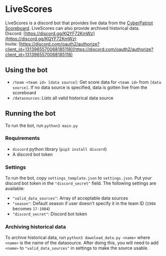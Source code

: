 # LiveScores
LiveScores is a discord bot that provides live data from the [CyberPatriot Scoreboard](https://scoreboard.uscyberpatriot.org).
LiveScores can also provide archived historical data.
<br>
Discord: [https://discord.gg/KQYF72KmWz](https://discord.gg/KQYF72KmWz)
<br>
Invite: [https://discord.com/oauth2/authorize?client_id=1313965570068185118](https://discord.com/oauth2/authorize?client_id=1313965570068185118)

## Using the bot
* `/team <team id> [data source]`: Get score data for `<team id>` from `[data source]`. If no data source is specified, data is gotten live from the scoreboard
* `/datasources`: Lists all valid historical data source

## Running the bot
To run the bot, run `python3 main.py`
### Requirements
* `discord` python library (`pip3 install discord`)
* A discord bot token
### Settings
To run the bot, copy `settings_template.json` to `settings.json`. Put your discord bot token in the `"discord_secret"` field. The following settings are available:
* `"valid_data_sources"`: Array of acceptable data sources
* `"season"`: Default season if user doesn't specify it in the team ID (`1984` becomes `17-1984`)
* `"discord_secret"`: Discord bot token
### Archiving historical data
To archive historical data, run `python3 download_data.py <name>` where `<name>` is the name of the datasource.
After doing this, you will need to add `<name>` to `"valid_data_sources"` in settings to make the source usable.

